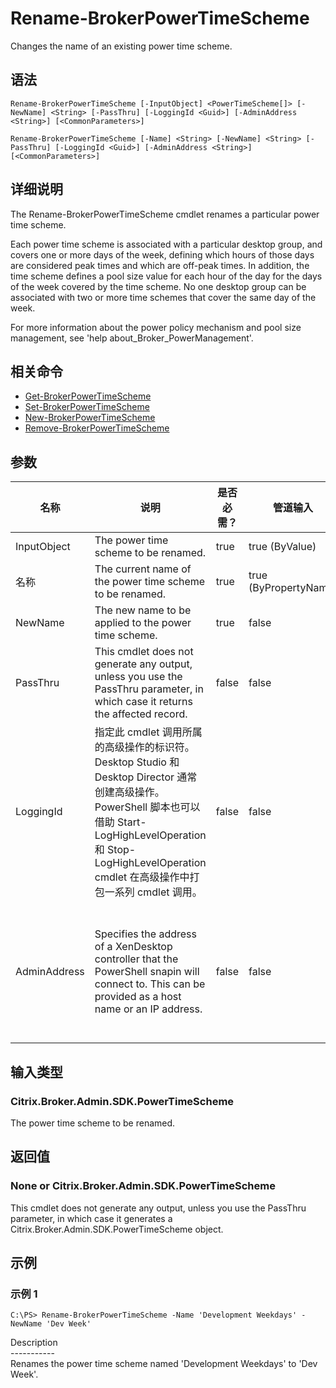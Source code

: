 # Rename-BrokerPowerTimeScheme

Changes the name of an existing power time scheme.

## 语法

    Rename-BrokerPowerTimeScheme [-InputObject] <PowerTimeScheme[]> [-NewName] <String> [-PassThru] [-LoggingId <Guid>] [-AdminAddress <String>] [<CommonParameters>]
    
    Rename-BrokerPowerTimeScheme [-Name] <String> [-NewName] <String> [-PassThru] [-LoggingId <Guid>] [-AdminAddress <String>] [<CommonParameters>]
    

## 详细说明

The Rename-BrokerPowerTimeScheme cmdlet renames a particular power time scheme.

Each power time scheme is associated with a particular desktop group, and covers one or more days of the week, defining which hours of those days are considered peak times and which are off-peak times. In addition, the time scheme defines a pool size value for each hour of the day for the days of the week covered by the time scheme. No one desktop group can be associated with two or more time schemes that cover the same day of the week.

For more information about the power policy mechanism and pool size management, see 'help about_Broker_PowerManagement'.

## 相关命令

- [Get-BrokerPowerTimeScheme](Get-BrokerPowerTimeScheme.html)
- [Set-BrokerPowerTimeScheme](Set-BrokerPowerTimeScheme.html)
- [New-BrokerPowerTimeScheme](New-BrokerPowerTimeScheme.html)
- [Remove-BrokerPowerTimeScheme](Remove-BrokerPowerTimeScheme.html)

## 参数

| 名称           | 说明                                                                                                                                                                              | 是否必需？ | 管道输入                  | 默认值                                                                                    |
| ------------ | ------------------------------------------------------------------------------------------------------------------------------------------------------------------------------- | ----- | --------------------- | -------------------------------------------------------------------------------------- |
| InputObject  | The power time scheme to be renamed.                                                                                                                                            | true  | true (ByValue)        |                                                                                        |
| 名称           | The current name of the power time scheme to be renamed.                                                                                                                        | true  | true (ByPropertyName) |                                                                                        |
| NewName      | The new name to be applied to the power time scheme.                                                                                                                            | true  | false                 |                                                                                        |
| PassThru     | This cmdlet does not generate any output, unless you use the PassThru parameter, in which case it returns the affected record.                                                  | false | false                 | False                                                                                  |
| LoggingId    | 指定此 cmdlet 调用所属的高级操作的标识符。 Desktop Studio 和 Desktop Director 通常创建高级操作。 PowerShell 脚本也可以借助 Start-LogHighLevelOperation 和 Stop-LogHighLevelOperation cmdlet 在高级操作中打包一系列 cmdlet 调用。 | false | false                 |                                                                                        |
| AdminAddress | Specifies the address of a XenDesktop controller that the PowerShell snapin will connect to. This can be provided as a host name or an IP address.                              | false | false                 | Localhost. Once a value is provided by any cmdlet, this value will become the default. |

## 输入类型

### Citrix.Broker.Admin.SDK.PowerTimeScheme

The power time scheme to be renamed.

## 返回值

### None or Citrix.Broker.Admin.SDK.PowerTimeScheme

This cmdlet does not generate any output, unless you use the PassThru parameter, in which case it generates a Citrix.Broker.Admin.SDK.PowerTimeScheme object.

## 示例

### 示例 1

    C:\PS> Rename-BrokerPowerTimeScheme -Name 'Development Weekdays' -NewName 'Dev Week'
    

Description  
\---\---\-----  
Renames the power time scheme named 'Development Weekdays' to 'Dev Week'.